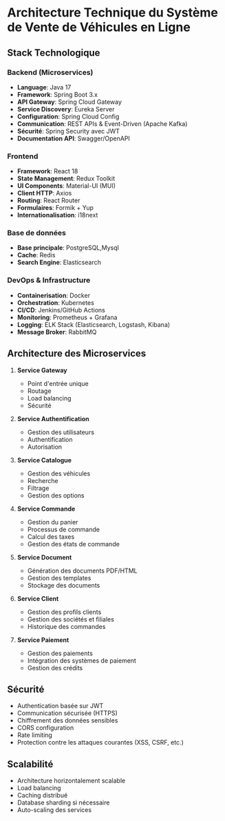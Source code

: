 # Architecture Technique du Système de Vente de Véhicules en Ligne

## Stack Technologique

### Backend (Microservices)
- **Language**: Java 17
- **Framework**: Spring Boot 3.x
- **API Gateway**: Spring Cloud Gateway
- **Service Discovery**: Eureka Server
- **Configuration**: Spring Cloud Config
- **Communication**: REST APIs & Event-Driven (Apache Kafka)
- **Sécurité**: Spring Security avec JWT
- **Documentation API**: Swagger/OpenAPI

### Frontend
- **Framework**: React 18
- **State Management**: Redux Toolkit
- **UI Components**: Material-UI (MUI)
- **Client HTTP**: Axios
- **Routing**: React Router
- **Formulaires**: Formik + Yup
- **Internationalisation**: i18next

### Base de données
- **Base principale**: PostgreSQL,Mysql
- **Cache**: Redis
- **Search Engine**: Elasticsearch

### DevOps & Infrastructure
- **Containerisation**: Docker
- **Orchestration**: Kubernetes
- **CI/CD**: Jenkins/GitHub Actions
- **Monitoring**: Prometheus + Grafana
- **Logging**: ELK Stack (Elasticsearch, Logstash, Kibana)
- **Message Broker**: RabbitMQ

## Architecture des Microservices

1. **Service Gateway**
   - Point d'entrée unique
   - Routage
   - Load balancing
   - Sécurité

2. **Service Authentification**
   - Gestion des utilisateurs
   - Authentification
   - Autorisation

3. **Service Catalogue**
   - Gestion des véhicules
   - Recherche
   - Filtrage
   - Gestion des options

4. **Service Commande**
   - Gestion du panier
   - Processus de commande
   - Calcul des taxes
   - Gestion des états de commande

5. **Service Document**
   - Génération des documents PDF/HTML
   - Gestion des templates
   - Stockage des documents

6. **Service Client**
   - Gestion des profils clients
   - Gestion des sociétés et filiales
   - Historique des commandes

7. **Service Paiement**
   - Gestion des paiements
   - Intégration des systèmes de paiement
   - Gestion des crédits

## Sécurité
- Authentication basée sur JWT
- Communication sécurisée (HTTPS)
- Chiffrement des données sensibles
- CORS configuration
- Rate limiting
- Protection contre les attaques courantes (XSS, CSRF, etc.)

## Scalabilité
- Architecture horizontalement scalable
- Load balancing
- Caching distribué
- Database sharding si nécessaire
- Auto-scaling des services
